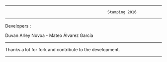 ___________________________________________________________________________________________


                                    
                                                  Stamping 2016
                                              
                                              
___________________________________________________________________________________________


Developers : 

Duvan Arley Novoa - 
Mateo Álvarez García

____________________________________________________________________________________________


Thanks a lot for fork and contribute to the development.
____________________________________________________________________________________________
